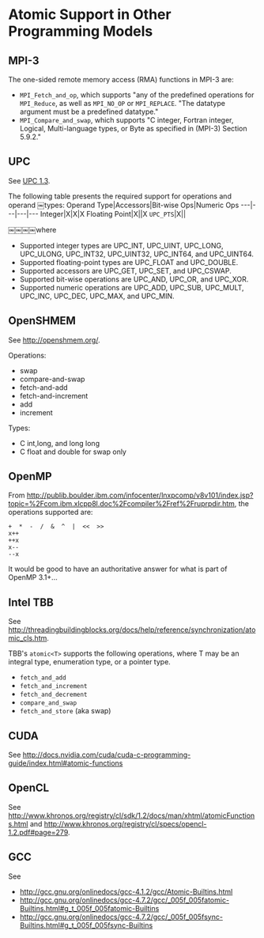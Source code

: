 # Atomic Support in Other Programming Models

## MPI-3

The one-sided remote memory access (RMA) functions in MPI-3 are:
* `MPI_Fetch_and_op`, which supports "any of the predefined operations for `MPI_Reduce`, as well as `MPI_NO_OP` or `MPI_REPLACE`.  "The datatype argument must be a predefined datatype."
* `MPI_Compare_and_swap`, which supports "C integer, Fortran integer, Logical, Multi-language types, or Byte as specified in (MPI-3) Section 5.9.2."

## UPC

See [UPC 1.3](https://upc-lang.org/assets/Uploads/spec/upc-lang-spec-1.3.pdf).

The following table presents the required support for operations and operand ￼types:
Operand Type|Accessors|Bit-wise Ops|Numeric Ops
---|---|---|---
Integer|X|X|X
Floating Point|X||X
`UPC_PTS`|X||

￼￼￼￼where
* Supported integer types are UPC_INT, UPC_UINT, UPC_LONG, UPC_ULONG, UPC_INT32, UPC_UINT32, UPC_INT64, and UPC_UINT64.
* Supported floating-point types are UPC_FLOAT and UPC_DOUBLE.
* Supported accessors are UPC_GET, UPC_SET, and UPC_CSWAP.
* Supported bit-wise operations are UPC_AND, UPC_OR, and UPC_XOR.
* Supported numeric operations are UPC_ADD, UPC_SUB, UPC_MULT, UPC_INC, UPC_DEC, UPC_MAX, and UPC_MIN.

## OpenSHMEM

See http://openshmem.org/.

Operations: 
* swap
* compare-and-swap
* fetch-and-add
* fetch-and-increment
* add
* increment

Types:
* C int,long, and long long
* C float and double for swap only

## OpenMP

From http://publib.boulder.ibm.com/infocenter/lnxpcomp/v8v101/index.jsp?topic=%2Fcom.ibm.xlcpp8l.doc%2Fcompiler%2Fref%2Fruprpdir.htm, the operations supported are:
```
+  *  -  /  &  ^  |  <<  >>
x++	 
++x	 
x--	 
--x
```

It would be good to have an authoritative answer for what is part of OpenMP 3.1+...

## Intel TBB

See http://threadingbuildingblocks.org/docs/help/reference/synchronization/atomic_cls.htm.

TBB's `atomic<T>` supports the following operations, where T may be an integral type, enumeration type, or a pointer type. 
* `fetch_and_add`
* `fetch_and_increment`
* `fetch_and_decrement`
* `compare_and_swap`
* `fetch_and_store` (aka swap)

## CUDA

See http://docs.nvidia.com/cuda/cuda-c-programming-guide/index.html#atomic-functions

## OpenCL

See http://www.khronos.org/registry/cl/sdk/1.2/docs/man/xhtml/atomicFunctions.html and http://www.khronos.org/registry/cl/specs/opencl-1.2.pdf#page=279.

## GCC

See 
* http://gcc.gnu.org/onlinedocs/gcc-4.1.2/gcc/Atomic-Builtins.html
* http://gcc.gnu.org/onlinedocs/gcc-4.7.2/gcc/_005f_005fatomic-Builtins.html#g_t_005f_005fatomic-Builtins
* http://gcc.gnu.org/onlinedocs/gcc-4.7.2/gcc/_005f_005fsync-Builtins.html#g_t_005f_005fsync-Builtins
